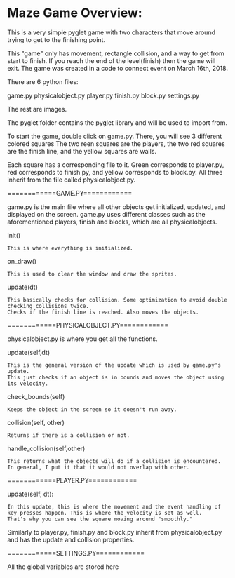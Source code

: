 # Maze Game Overview:

This is a very simple pyglet game with two characters that move around trying to get to the finishing point.

This "game" only has movement, rectangle collision, and a way to get from start to finish.
If you reach the end of the level(finish) then the game will exit. The game was created in a code to connect event 
on March 16th, 2018.

There are 6 python files:

game.py
physicalobject.py
player.py
finish.py
block.py
settings.py

The rest are images. 

The pyglet folder contains the pyglet library and will be used to import from.

To start the game, double click on game.py. There, you will see 3 different colored squares
The two reen squares are the players, the two red squares are the finish line, and the yellow squares are walls.

Each square has a corresponding file to it. Green corresponds to player.py, red corresponds to finish.py,
and yellow corresponds to block.py.
All three inherit from the file called physicalobject.py.

============GAME.PY============

game.py is the main file where all other objects get initialized, updated, and displayed on the screen.
game.py uses different classes such as the aforementioned players, finish and blocks, which are all physicalobjects.

init()

	This is where everything is initialized. 
	
on_draw()
	
	This is used to clear the window and draw the sprites. 
	
update(dt)
	
	This basically checks for collision. Some optimization to avoid double checking collisions twice.
	Checks if the finish line is reached. Also moves the objects.

============PHYSICALOBJECT.PY============

physicalobject.py is where you get all the functions.

update(self,dt)

	This is the general version of the update which is used by game.py's update.
	This just checks if an object is in bounds and moves the object using its velocity.
	
check_bounds(self)
	
	Keeps the object in the screen so it doesn't run away.
	
collision(self, other)

	Returns if there is a collision or not.
	
handle_collision(self,other)

	This returns what the objects will do if a collision is encountered.
	In general, I put it that it would not overlap with other.
	

============PLAYER.PY============

update(self, dt):
	
	In this update, this is where the movement and the event handling of 
	key presses happen. This is where the velocity is set as well. 
	That's why you can see the square moving around "smoothly."
	
Similarly to player.py, finish.py and block.py inherit from physicalobject.py and 
has the update and collision properties.


============SETTINGS.PY============

All the global variables are stored here



